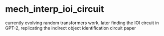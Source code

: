 # mech_interp_ioi_circuit
currently evolving random transformers work, later finding the IOI circuit in GPT-2, replicating the indirect object identification circuit paper